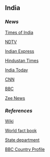 ## India ##

### _News_ ###

[Times of India](https://timesofindia.indiatimes.com/india)

[NDTV](https://www.ndtv.com/india)

[Indian Express](https://indianexpress.com/section/india/)

[Hindustan Times](https://www.hindustantimes.com/india-news/)

[India Today](https://www.indiatoday.in/india)

[CNN](https://www.cnn.com/india)

[BBC](https://www.bbc.com/news/world/asia/india)

[Zee News](https://zeenews.india.com/india)

[]()

[]()

### _References_ ###
[Wiki](https://en.wikipedia.org/wiki/India)

[World fact book](https://www.cia.gov/library/publications/the-world-factbook/geos/in.html)

[State department](https://www.state.gov/countries-areas/india/)

[BBC Country Profile](https://www.bbc.com/news/world-south-asia-12557384)
